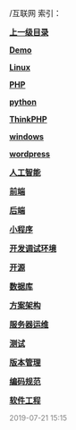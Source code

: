 /互联网 索引：


**[上一级目录](/index.md)**

**[Demo](/互联网/Demo/index.md)**

**[Linux](/互联网/Linux/index.md)**

**[PHP](/互联网/PHP/index.md)**

**[python](/互联网/python/index.md)**

**[ThinkPHP](/互联网/ThinkPHP/index.md)**

**[windows](/互联网/windows/index.md)**

**[wordpress](/互联网/wordpress/index.md)**

**[人工智能](/互联网/人工智能/index.md)**

**[前端](/互联网/前端/index.md)**

**[后端](/互联网/后端/index.md)**

**[小程序](/互联网/小程序/index.md)**

**[开发调试环境](/互联网/开发调试环境/index.md)**

**[开源](/互联网/开源/index.md)**

**[数据库](/互联网/数据库/index.md)**

**[方案架构](/互联网/方案架构/index.md)**

**[服务器运维](/互联网/服务器运维/index.md)**

**[测试](/互联网/测试/index.md)**

**[版本管理](/互联网/版本管理/index.md)**

**[编码规范](/互联网/编码规范/index.md)**

**[软件工程](/互联网/软件工程/index.md)**


<font size=2 color='grey'> 2019-07-21 15:15 </font>